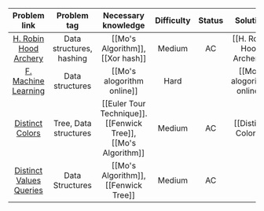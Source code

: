 |                              Problem link                              |       Problem tag        |                      Necessary knowledge                       | Difficulty | Status |          Solution          |
| :--------------------------------------------------------------------: | :----------------------: | :------------------------------------------------------------: | :--------: | :----: | :------------------------: |
| [H. Robin Hood Archery](https://codeforces.com/contest/2014/problem/H) | Data structures, hashing |                [[Mo's Algorithm]], [[Xor hash]]                |   Medium   |   AC   | [[H. Robin Hood Archery]]  |
| [F. Machine Learning](https://codeforces.com/problemset/problem/940/F) |     Data structures      |                   [[Mo's alogorithm online]]                   |    Hard    |        | [[Mo's alogorithm online]] |
|        [Distinct Colors](https://cses.fi/problemset/task/1139/)        |  Tree, Data structures   | [[Euler Tour Technique]]. [[Fenwick Tree]], [[Mo's Algorithm]] |   Medium   |   AC   |    [[Distinct Colors]]     |
|    [Distinct Values Queries](https://cses.fi/problemset/task/1734/)    |     Data Structures      |              [[Mo's Algorithm]], [[Fenwick Tree]]              |   Medium   |   AC   |                            |
